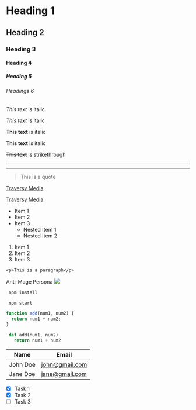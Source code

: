 <!-- Headings -->
# Heading 1
## Heading 2
### Heading 3
#### Heading 4
##### Heading 5
###### Headings 6

<!-- Italics -->
*This text* is italic

_This text_ is italic

<!-- Strong -->
**This text** is italic

__This text__ is italic

<!-- Strikethrough -->
~~This text~~ is strikethrough

<!-- Horizontal Rule -->

---

___

<!-- Blockquote -->
> This is a quote

<!-- Links -->
[Traversy Media](http://www.traversymedia.com)

[Traversy Media](http://www.traversymedia.com "Traversy Media")

<!-- UL -->

* Item 1
* Item 2
* Item 3
  * Nested Item 1
  * Nested Item 2

<!-- OL -->
1. Item 1
1. Item 2
1. Item 3

<!-- Inline Code Block -->
`<p>This is a paragraph</p>`

<!-- Images -->

Anti-Mage Persona
![](https://preview.redd.it/cjohybbiex251.png?auto=webp&s=d78f75cd514b45c14208f9d9802f0a6a3e42dea1)

<!-- GitHub Markdown -->

<!-- Code Blocks -->
```bash
 npm install

 npm start
```

```javascript
function add(num1, num2) {
  return num1 + num2;
}
```

```python
 def add(num1, num2)
   return num1 + num2
```

<!-- Tables -->
| Name     | Email          |
| -------- | -------------- |
| John Doe | john@gmail.com |
| Jane Doe | jane@gmail.com |

<!-- Task Lists-->
* [x] Task 1
* [x] Task 2
* [ ] Task 3